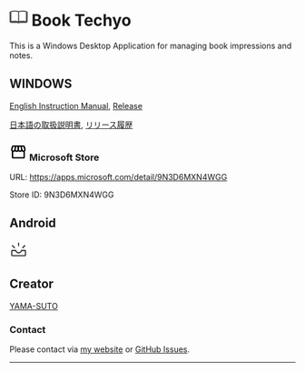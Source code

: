 # ![icon](../note.png) **Book Techyo**

This is a Windows Desktop Application for managing book impressions and notes.

## WINDOWS

[English Instruction Manual](./en-US/windows/maui.md), [Release](./en-US/windows/releases.md)

[日本語の取扱説明書](./ja-JP/windows/maui.md), [リリース履歴](./ja-JP/windows/releases.md)

### ![Microsoft Store](../maui/common/images/storefront_31dp_000000_FILL0_wght400_GRAD0_opsz24.png) Microsoft Store

URL: <https://apps.microsoft.com/detail/9N3D6MXN4WGG>

Store ID: 9N3D6MXN4WGG

## Android

![construction](../maui/common/images/upcoming_32dp_434343_FILL0_wght400_GRAD0_opsz40.png)

## Creator

[YAMA-SUTO](https://github.com/yamasuto)

### Contact

Please contact via [my website](https://yamasuto.github.io/BookTechyo.github.io/contact/en-US/) or [GitHub Issues](https://github.com/yamasuto/BookTechyo.github.io/issues).

---
